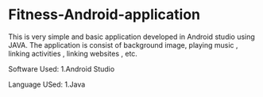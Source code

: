 # Fitness-Android-application
This is very simple and basic application developed in Android studio using JAVA. The application is consist of background image, playing music , linking activities , linking websites , etc.

Software Used:
1.Android Studio

Language USed:
1.Java
